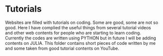 # Tutorials
Websites are filled with tutorials on coding. Some are good, some are not so good. Here I have complied the useful things from several tutorial videos and other web contents for people who are starting to learn coding.
Currently the codes are written using PYTHON but in future I will be adding contents on JULIA.
This folder contains short pieces of code written by me and some taken from good tutorial contents on YouTube.
